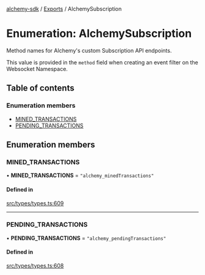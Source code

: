 [alchemy-sdk](../README.md) / [Exports](../modules.md) / AlchemySubscription

# Enumeration: AlchemySubscription

Method names for Alchemy's custom Subscription API endpoints.

This value is provided in the `method` field when creating an event filter on
the Websocket Namespace.

## Table of contents

### Enumeration members

- [MINED\_TRANSACTIONS](AlchemySubscription.md#mined_transactions)
- [PENDING\_TRANSACTIONS](AlchemySubscription.md#pending_transactions)

## Enumeration members

### MINED\_TRANSACTIONS

• **MINED\_TRANSACTIONS** = `"alchemy_minedTransactions"`

#### Defined in

[src/types/types.ts:609](https://github.com/alchemyplatform/alchemy-sdk-js/blob/89d639ce/src/types/types.ts#L609)

___

### PENDING\_TRANSACTIONS

• **PENDING\_TRANSACTIONS** = `"alchemy_pendingTransactions"`

#### Defined in

[src/types/types.ts:608](https://github.com/alchemyplatform/alchemy-sdk-js/blob/89d639ce/src/types/types.ts#L608)
